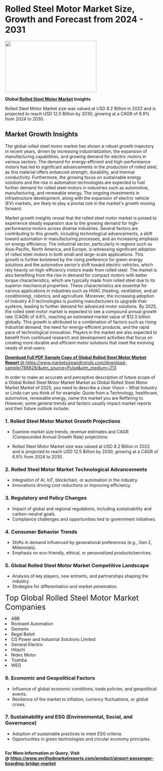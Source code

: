 <H1>Rolled Steel Motor Market Size, Growth and Forecast from 2024 - 2031</H1><img class="aligncenter size-medium wp-image-584254" src="https://thirdeyenews.in/wp-content/uploads/2024/09/Global-Market-Research-300x168.jpeg" alt="" width="300" height="168" /><p><strong>Global&nbsp;<a href="https://www.marketsizeandtrends.com/download-sample/788828/&amp;utm_source=Pulse&amp;utm_medium=213">Rolled Steel Motor Market</a> Insights</strong></p><p>Rolled Steel Motor Market size was valued at USD 8.2 Billion in 2022 and is projected to reach USD 12.5 Billion by 2030, growing at a CAGR of 6.9% from 2024 to 2030.</p><p><h2>Market Growth Insights</h2> <p>The global rolled steel motor market has shown a robust growth trajectory in recent years, driven by increasing industrialization, the expansion of manufacturing capabilities, and growing demand for electric motors in various sectors. The demand for energy-efficient and high-performance motors has led to significant advancements in the production of rolled steel, as this material offers enhanced strength, durability, and thermal conductivity. Furthermore, the growing focus on sustainable energy solutions and the rise in automation technologies are expected to fuel further demand for rolled steel motors in industries such as automotive, manufacturing, and renewable energy. The ongoing investments in infrastructure development, along with the expansion of electric vehicle (EV) markets, are likely to play a pivotal role in the market's growth moving forward.</p> <p><a href="#"></a></p> <p>Market growth insights reveal that the rolled steel motor market is poised to experience steady expansion due to the growing demand for high-performance motors across diverse industries. Several factors are contributing to this growth, including technological advancements, a shift toward automation in manufacturing processes, and an increasing emphasis on energy efficiency. The industrial sector, particularly in regions such as Asia-Pacific, North America, and Europe, is witnessing significant adoption of rolled steel motors in both small and large-scale applications. This growth is further bolstered by the rising preference for green energy solutions and the automotive sector’s shift toward electric vehicles, which rely heavily on high-efficiency motors made from rolled steel. The market is also benefiting from the rise in demand for compact motors with better torque characteristics, which are typically made from rolled steel due to its superior mechanical properties. These characteristics are essential for various applications in industries such as HVAC (heating, ventilation, and air conditioning), robotics, and agriculture. Moreover, the increasing adoption of Industry 4.0 technologies is pushing manufacturers to upgrade their systems, leading to further demand for advanced motor solutions. By 2025, the rolled steel motor market is expected to see a compound annual growth rate (CAGR) of 4.6%, reaching an estimated market value of $12.5 billion globally. This growth is attributed to a combination of factors such as rising industrial demand, the need for energy-efficient products, and the rapid pace of technological innovation. Players in the market are also expected to benefit from continued research and development activities that focus on creating more durable and efficient motor solutions that meet the evolving needs of end-users. <p><a href="#"></p><p><span class=""><strong>Download Full PDF Sample Copy of Global Rolled Steel Motor Market Report</strong> @ <a href="https://www.marketsizeandtrends.com/download-sample/788828/&amp;utm_source=Pulse&amp;utm_medium=213" target="_blank">https://www.marketsizeandtrends.com/download-sample/788828/&amp;utm_source=Pulse&amp;utm_medium=213</a></span></p><p>In order to make an accurate and perceptive description of future scope of a Global&nbsp;Rolled Steel Motor Market Market as Global&nbsp;Rolled Steel Motor Market Market of 2025, you need to describe a clear Vision &ndash; What Industry or Linda can you think of for example: Quote from a Technology, healthcare, automotive, renewable energy, name the market you are Reffering to. However, some general trends and factors usually impact market reports and their future outlook include:</p><h3>1.&nbsp;<strong>Rolled Steel Motor Market Growth Projections</strong></h3><ul><li>Examine market size trends, revenue estimates and CAGR (Compounded Annual Growth Rate) projections.</li><li><p>Rolled Steel Motor Market size was valued at USD 8.2 Billion in 2022 and is projected to reach USD 12.5 Billion by 2030, growing at a CAGR of 6.9% from 2024 to 2030.</p></li></ul><h3>2.&nbsp;<strong>Rolled Steel Motor Market Technological Advancements</strong></h3><ul><li>Integration of AI, IoT, blockchain, or automation in the industry.</li><li>Innovations driving cost reductions or improving efficiency.</li></ul><h3>3.&nbsp;<strong>Regulatory and Policy Changes</strong></h3><ul><li>Impact of global and regional regulations, including sustainability and carbon-neutral goals.</li><li>Compliance challenges and opportunities tied to government initiatives.</li></ul><h3>4.&nbsp;<strong>Consumer Behavior Trends</strong></h3><ul><li>Shifts in demand influenced by generational preferences (e.g., Gen Z, Millennials).</li><li>Emphasis on eco-friendly, ethical, or personalized products/services.</li></ul><h3>5.&nbsp;<strong>Global Rolled Steel Motor Market Competitive Landscape</strong></h3><ul><li>Analysis of key players, new entrants, and partnerships shaping the industry.</li><li>Strategies for differentiation and market penetration.</li></ul><p data-pm-slice="1 1 []"><span style="color: inherit; font-family: inherit; font-size: 25px;">Top Global Rolled Steel Motor Market Companies</span></p><div class="" data-test-id=""><p><li>ABB</li><li> Rockwell Automation</li><li> Siemens</li><li> Regal Beloit</li><li> CG Power and Industrial Solutions Limited</li><li> General Electric</li><li> Hitachi</li><li> Nidec Motor</li><li> Toshiba</li><li> WEG</li></p></div><h3>6.&nbsp;<strong>Economic and Geopolitical Factors</strong></h3><ul><li>Influence of global economic conditions, trade policies, and geopolitical events.</li><li>Resilience of the market to inflation, currency fluctuations, or global crises.</li></ul><h3>7.&nbsp;<strong>Sustainability and ESG (Environmental, Social, and Governance)</strong></h3><ul><li>Adoption of sustainable practices to meet ESG criteria.</li><li>Opportunities in green technologies and circular economy principles.</li></ul><h2><strong style="font-size: 14px;">For More Information or Query, Visit @&nbsp;</strong><a style="background-color: #ffffff; font-size: 14px;" href="https://www.marketsizeandtrends.com/report/rolled-steel-motor-market/" target="_blank">https://www.verifiedmarketreports.com/product/airport-passenger-boarding-bridge-market</a></h2>
